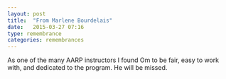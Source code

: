 ```yaml
---
layout: post
title:  "From Marlene Bourdelais"
date:   2015-03-27 07:16
type: remembrance
categories: remembrances
---
```


As one of the many AARP instructors I found Om to be fair, easy to work with, and dedicated to the program.  He will be missed.
